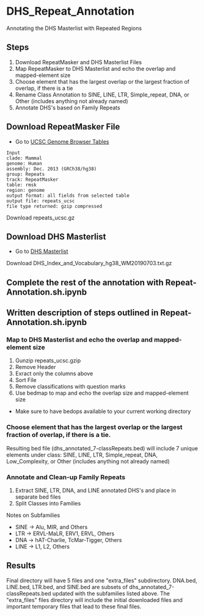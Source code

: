 # DHS_Repeat_Annotation
Annotating the DHS Masterlist with Repeated Regions

## Steps
1. Download RepeatMasker and DHS Masterlist Files
2. Map RepeatMasker to DHS Masterlist and echo the overlap and mapped-element size
3. Choose element that has the largest overlap or the largest fraction of overlap, if there is a tie
4. Rename Class Annotation to SINE, LINE, LTR, Simple_repeat, DNA, or Other (includes anything not already named)
5. Annotate DHS's based on Family Repeats


## Download RepeatMasker File
* Go to [UCSC Genome Browser Tables](http://genome.ucsc.edu/cgi-bin/hgTables)
```
Input 
clade: Mammal
genome: Human
assembly: Dec. 2013 (GRCh38/hg38)
group: Repeats
track: RepeatMasker
table: rmsk
region: genome
output format: all fields from selected table
output file: repeats_ucsc
file type returned: gzip compressed

```

Download repeats_ucsc.gz

## Download DHS Masterlist
* Go to [DHS Masterlist](https://zenodo.org/record/3542126#.XffhGZNKgWp)

Download DHS_Index_and_Vocabulary_hg38_WM20190703.txt.gz

## Complete the rest of the annotation with Repeat-Annotation.sh.ipynb 


## Written description of steps outlined in Repeat-Annotation.sh.ipynb
### Map to DHS Masterlist and echo the overlap and mapped-element size

1. Gunzip repeats_ucsc.gzip
2. Remove Header
3. Exract only the columns above
4. Sort File
5. Remove classifications with question marks
6. Use bedmap to map and echo the overlap size and mapped-element size

* Make sure to have bedops available to your current working directory

### Choose element that has the largest overlap or the largest fraction of overlap, if there is a tie.

Resulting bed file (dhs_annotated_7-classRepeats.bed) will include 7 unique elements under class: SINE, LINE, LTR, Simple_repeat, DNA, Low_Complexity, or Other (includes anything not already named)

### Annotate and Clean-up Family Repeats

1. Extract SINE, LTR, DNA, and LINE annotated DHS's and place in separate bed files
2. Split Classes into Families

Notes on Subfamilies

* SINE -> Alu, MIR, and Others
* LTR -> ERVL-MaLR, ERV1, ERVL, Others
* DNA -> hAT-Charlie, TcMar-Tigger, Others
* LINE -> L1, L2, Others

## Results

Final directory will have 5 files and one "extra_files" subdirectory. DNA.bed, LINE.bed, LTR.bed, and SINE.bed are subsets of dhs_annotated_7-classRepeats.bed updated with the subfamilies listed above. The "extra_files" files directory will include the initial downloaded files and important temporary files that lead to these final files. 

